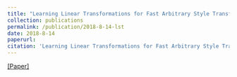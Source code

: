 ```yaml
---
title: "Learning Linear Transformations for Fast Arbitrary Style Transfer"
collection: publications
permalink: /publication/2018-8-14-lst
date: 2018-8-14
paperurl: 
citation: 'Learning Linear Transformations for Fast Arbitrary Style Transfer, Xueting Li , Sifei Liu , Jan Kautz , Ming-Hsuan Yang'
---
```


[[Paper]](https://arxiv.org/abs/1808.04537v1)
